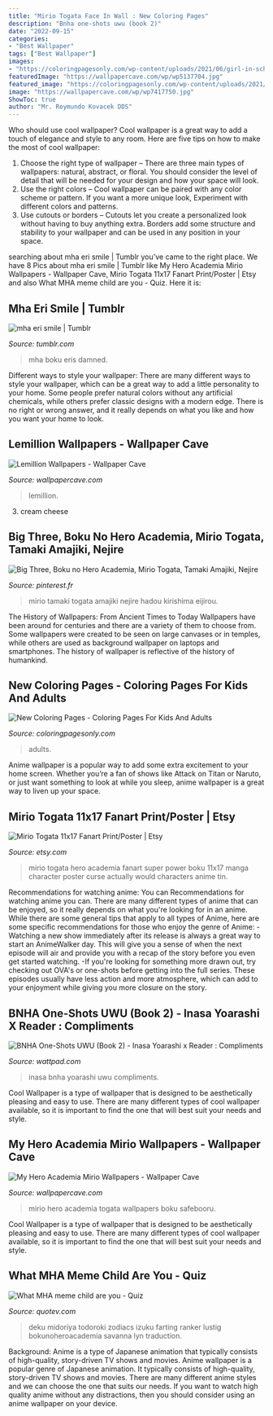 ```yaml
---
title: "Mirio Togata Face In Wall : New Coloring Pages"
description: "Bnha one-shots uwu (book 2)"
date: "2022-09-15"
categories:
- "Best Wallpaper"
tags: ["Best Wallpaper"]
images:
- "https://coloringpagesonly.com/wp-content/uploads/2021/06/girl-in-school-uniform.jpg"
featuredImage: "https://wallpapercave.com/wp/wp5137704.jpg"
featured_image: "https://coloringpagesonly.com/wp-content/uploads/2021/06/girl-in-school-uniform.jpg"
image: "https://wallpapercave.com/wp/wp7417750.jpg"
ShowToc: true
author: "Mr. Reymundo Kovacek DDS"
---
```



Who should use cool wallpaper?
Cool wallpaper is a great way to add a touch of elegance and style to any room. Here are five tips on how to make the most of cool wallpaper: 
1) Choose the right type of wallpaper – There are three main types of wallpapers: natural, abstract, or floral. You should consider the level of detail that will be needed for your design and how your space will look. 
2) Use the right colors – Cool wallpaper can be paired with any color scheme or pattern. If you want a more unique look, Experiment with different colors and patterns. 
3) Use cutouts or borders – Cutouts let you create a personalized look without having to buy anything extra. Borders add some structure and stability to your wallpaper and can be used in any position in your space.

	

		
searching about mha eri smile | Tumblr you've came to the right place. We have 8 Pics about mha eri smile | Tumblr like My Hero Academia Mirio Wallpapers - Wallpaper Cave, Mirio Togata 11x17 Fanart Print/Poster | Etsy and also What MHA meme child are you - Quiz. Here it is:
		
    
## Mha Eri Smile | Tumblr

<img loading=lazy src="https://64.media.tumblr.com/7e583353231971516fb473dc71c1ca44/b7d8fd32ae762fe0-b6/s640x960/6096220b43c9c5d00dc54ded9035745a8b5454f8.png" onerror="this.onerror=null;this.src='https://tse1.mm.bing.net/th?id=OIP.b6NE6xknjHgq3fUaflAXtwHaEK&amp;pid=15.1';" alt="mha eri smile | Tumblr">

_Source: tumblr.com_

>mha boku eris damned. 

	

Different ways to style your wallpaper:
There are many different ways to style your wallpaper, which can be a great way to add a little personality to your home. Some people prefer natural colors without any artificial chemicals, while others prefer classic designs with a modern edge. There is no right or wrong answer, and it really depends on what you like and how you want your home to look.

    
## Lemillion Wallpapers - Wallpaper Cave

<img loading=lazy src="https://wallpapercave.com/wp/wp5137704.jpg" onerror="this.onerror=null;this.src='https://tse1.mm.bing.net/th?id=OIP.rhopQ6X2NfPnIHpI5LVi9wHaJQ&amp;pid=15.1';" alt="Lemillion Wallpapers - Wallpaper Cave">

_Source: wallpapercave.com_

>lemillion. 

	

3. cream cheese 

    
## Big Three, Boku No Hero Academia, Mirio Togata, Tamaki Amajiki, Nejire

<img loading=lazy src="https://i.pinimg.com/736x/32/04/86/320486c67306593056463fb0a1231b15.jpg" onerror="this.onerror=null;this.src='https://tse1.mm.bing.net/th?id=OIP.bZKE8CgniwAcEte_r3pN1gHaKi&amp;pid=15.1';" alt="Big Three, Boku no Hero Academia, Mirio Togata, Tamaki Amajiki, Nejire">

_Source: pinterest.fr_

>mirio tamaki togata amajiki nejire hadou kirishima eijirou. 

	

The History of Wallpapers: From Ancient Times to Today
Wallpapers have been around for centuries and there are a variety of them to choose from. Some wallpapers were created to be seen on large canvases or in temples, while others are used as background wallpaper on laptops and smartphones. The history of wallpaper is reflective of the history of humankind.

    
## New Coloring Pages - Coloring Pages For Kids And Adults

<img loading=lazy src="https://coloringpagesonly.com/wp-content/uploads/2021/06/girl-in-school-uniform.jpg" onerror="this.onerror=null;this.src='https://tse1.mm.bing.net/th?id=OIP.w9vlklDb_ftQe9bPBZzUpwHaKe&amp;pid=15.1';" alt="New Coloring Pages - Coloring Pages For Kids And Adults">

_Source: coloringpagesonly.com_

>adults. 

	

Anime wallpaper is a popular way to add some extra excitement to your home screen. Whether you’re a fan of shows like Attack on Titan or Naruto, or just want something to look at while you sleep, anime wallpaper is a great way to liven up your space.

    
## Mirio Togata 11x17 Fanart Print/Poster | Etsy

<img loading=lazy src="https://i.etsystatic.com/13884497/r/il/7e2972/1346236456/il_fullxfull.1346236456_7ls2.jpg" onerror="this.onerror=null;this.src='https://tse1.mm.bing.net/th?id=OIP.UpgU1tvl8POnrw5x0Jj02QHaLc&amp;pid=15.1';" alt="Mirio Togata 11x17 Fanart Print/Poster | Etsy">

_Source: etsy.com_

>mirio togata hero academia fanart super power boku 11x17 manga character poster curse actually would characters anime tin. 

	

Recommendations for watching anime: You can
Recommendations for watching anime you can. There are many different types of anime that can be enjoyed, so it really depends on what you're looking for in an anime. While there are some general tips that apply to all types of Anime, here are some specific recommendations for those who enjoy the genre of Anime: 
-Watching a new show immediately after its release is always a great way to start an AnimeWalker day. This will give you a sense of when the next episode will air and provide you with a recap of the story before you even get started watching. 
-If you're looking for something more drawn out, try checking out OVA's or one-shots before getting into the full series. These episodes usually have less action and more atmosphere, which can add to your enjoyment while giving you more closure on the story.

    
## BNHA One-Shots UWU (Book 2) - Inasa Yoarashi X Reader : Compliments

<img loading=lazy src="https://d.wattpad.com/story_parts/840044208/images/15f462529102d281224281113225.jpg" onerror="this.onerror=null;this.src='https://tse4.mm.bing.net/th?id=OIP.e3U1Dx7HWISLe095BYcewQHaHL&amp;pid=15.1';" alt="BNHA One-Shots UWU (Book 2) - Inasa Yoarashi x Reader : Compliments">

_Source: wattpad.com_

>inasa bnha yoarashi uwu compliments. 

	

Cool Wallpaper is a type of wallpaper that is designed to be aesthetically pleasing and easy to use. There are many different types of cool wallpaper available, so it is important to find the one that will best suit your needs and style.

    
## My Hero Academia Mirio Wallpapers - Wallpaper Cave

<img loading=lazy src="https://wallpapercave.com/wp/wp7417750.jpg" onerror="this.onerror=null;this.src='https://tse1.mm.bing.net/th?id=OIP.l0FGvHbveWzDnsOuomzplQHaKf&amp;pid=15.1';" alt="My Hero Academia Mirio Wallpapers - Wallpaper Cave">

_Source: wallpapercave.com_

>mirio hero academia togata wallpapers boku safebooru. 

	

Cool Wallpaper is a type of wallpaper that is designed to be aesthetically pleasing and easy to use. There are many different types of cool wallpaper available, so it is important to find the one that will best suit your needs and style.

    
## What MHA Meme Child Are You - Quiz

<img loading=lazy src="https://i.quotev.com/img/q/u/18/6/27/getgpsljqa.jpg" onerror="this.onerror=null;this.src='https://tse2.mm.bing.net/th?id=OIP.3OWUD2HyNa_LsanFOFKeIgHaF8&amp;pid=15.1';" alt="What MHA meme child are you - Quiz">

_Source: quotev.com_

>deku midoriya todoroki zodiacs izuku farting ranker lustig bokunoheroacademia savanna lyn traduction. 

	

Background: Anime is a type of Japanese animation that typically consists of high-quality, story-driven TV shows and movies.
Anime wallpaper is a popular genre of Japanese animation. It typically consists of high-quality, story-driven TV shows and movies. There are many different anime styles and we can choose the one that suits our needs. If you want to watch high quality anime without any distractions, then you should consider using an anime wallpaper on your device.

